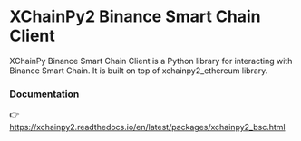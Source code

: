 # XChainPy2 Binance Smart Chain Client

XChainPy Binance Smart Chain Client is a Python library for interacting with Binance Smart Chain.
It is built on top of xchainpy2_ethereum library.

### Documentation

👉 https://xchainpy2.readthedocs.io/en/latest/packages/xchainpy2_bsc.html
